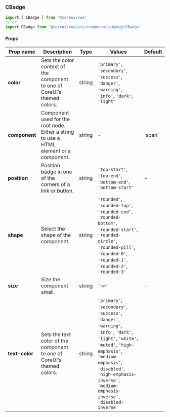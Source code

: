 ### CBadge

```jsx
import { CBadge } from '@coreui/vue'
// or
import CBadge from '@coreui/vue/src/components/badge/CBadge'
```

#### Props

| Prop name      | Description                                                                             | Type   | Values                                                                                                                                                                                                                                                    | Default |
| -------------- | --------------------------------------------------------------------------------------- | ------ | --------------------------------------------------------------------------------------------------------------------------------------------------------------------------------------------------------------------------------------------------------- | ------- |
| **color**      | Sets the color context of the component to one of CoreUI’s themed colors.               | string | `'primary'`, `'secondary'`, `'success'`, `'danger'`, `'warning'`, `'info'`, `'dark'`, `'light'`                                                                                                                                                           |         |
| **component**  | Component used for the root node. Either a string to use a HTML element or a component. | string | -                                                                                                                                                                                                                                                         | 'span'  |
| **position**   | Position badge in one of the corners of a link or button.                               | string | `'top-start'`, `'top-end'`, `'bottom-end'`, `'bottom-start'`                                                                                                                                                                                              | -       |
| **shape**      | Select the shape of the component.                                                      | string | `'rounded'`, `'rounded-top'`, `'rounded-end'`, `'rounded-bottom'`, `'rounded-start'`, `'rounded-circle'`, `'rounded-pill'`, `'rounded-0'`, `'rounded-1'`, `'rounded-2'`, `'rounded-3'`                                                                    |         |
| **size**       | Size the component small.                                                               | string | `'sm'`                                                                                                                                                                                                                                                    | -       |
| **text-color** | Sets the text color of the component to one of CoreUI’s themed colors.                  | string | `'primary'`, `'secondary'`, `'success'`, `'danger'`, `'warning'`, `'info'`, `'dark'`, `'light'`, `'white'`, `'muted'`, `'high-emphasis'`, `'medium-emphasis'`, `'disabled'`, `'high-emphasis-inverse'`, `'medium-emphasis-inverse'`, `'disabled-inverse'` |         |
